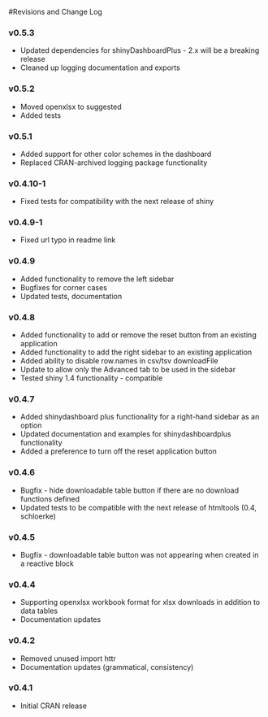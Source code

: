 #Revisions and Change Log

### v0.5.3
* Updated dependencies for shinyDashboardPlus - 2.x will be a breaking release
* Cleaned up logging documentation and exports

### v0.5.2
* Moved openxlsx to suggested
* Added tests

### v0.5.1  
* Added support for other color schemes in the dashboard
* Replaced CRAN-archived logging package functionality


### v0.4.10-1  
* Fixed tests for compatibility with the next release of shiny


### v0.4.9-1  
* Fixed url typo in readme link


### v0.4.9
* Added functionality to remove the left sidebar
* Bugfixes for corner cases
* Updated tests, documentation


### v0.4.8
* Added functionality to add or remove the reset button from an existing application
* Added functionality to add the right sidebar to an existing application
* Added ability to disable row.names in csv/tsv downloadFile
* Update to allow only the Advanced tab to be used in the sidebar
* Tested shiny 1.4 functionality - compatible

### v0.4.7
* Added shinydashboard plus functionality for a right-hand sidebar as an option
* Updated documentation and examples for shinydashboardplus functionality
* Added a preference to turn off the reset application button

### v0.4.6
* Bugfix - hide downloadable table button if there are no download functions defined
* Updated tests to be compatible with the next release of htmltools (0.4, schloerke)

### v0.4.5
* Bugfix - downloadable table button was not appearing when created in a reactive block

### v0.4.4
* Supporting openxlsx workbook format for xlsx downloads in addition to data tables
* Documentation updates

### v0.4.2
* Removed unused import httr
* Documentation updates (grammatical, consistency)

### v0.4.1
* Initial CRAN release
